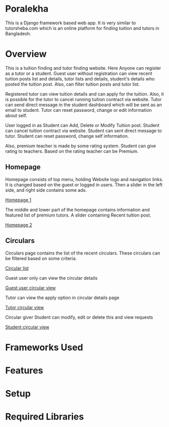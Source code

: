 # Poralekha
This is a Django framework based web app. It is very similar to tutorsheba.com which is an online platform for finding tuition and tutors in Bangladesh.

# Overview
This is a tuition finding and tutor finding website. Here Anyone can register as a tutor or a student. Guest user without registration can view recent tuition posts list and details, tutor lists and details, student's details who posted the tuition post. Also, can filter tuition posts and tutor list.

Registered tutor can view tuition details and can apply for the tuition. Also, it is possible for the tutor to cancel running tuition contract via website. Tutor can send direct message in the student dashboard which will be sent as an email to student. Tutor can reset password, change or edit information about self.

User logged in as Student can Add, Delete or Modify Tuition post. Student can cancel tuition contract via website. Student can sent direct message to tutor. Student can reset password, change self information.

Also, premium teacher is made by some rating system. Student can give rating to teachers. Based on the rating teacher can be Premium.

## Homepage

Homepage consists of top menu, holding Website logo and navigation links. It is changed based on the guest or logged in users. Then a slider in the left side, and right side contains some ads.

[Homepage 1](pics/homepage1.png)

The middle and lower part of the homepage contains information and featured list of premium tutors. A slider containing Recent tuition post.

[Homepage 2](pics/homepage2.png)

## Circulars

Circulars page contains the list of the recent circulars. These circulars can be filtered based on some criteria.

[Circular list](pics/circulars.png)

Guest user only can view the circular details

[Guest user circular view](pics/circular_details_guest_user.png)

Tutor can view the apply option in circular details page

[Tutor circular view](pics/circular_details_tutor_view.png)

Circular giver Student can modify, edit or delete this and view requests

[Student circular view](pics/circular_details_student_view.png)

# Frameworks Used

# Features

# Setup

# Required Libraries
